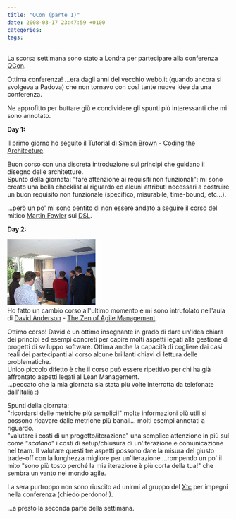 ```yaml
---
title: "QCon (parte 1)"
date: 2008-03-17 23:47:59 +0100
categories:
tags:
---
```


La scorsa settimana sono stato a Londra per partecipare alla conferenza [QCon](http://jaoo.dk/london-2008/conference/).

Ottima conferenza! ...era dagli anni del vecchio webb.it (quando ancora si svolgeva a Padova) che non tornavo con così tante nuove idee da una conferenza.

Ne approfitto per buttare giù e condividere gli spunti più interessanti che mi sono annotato.

**Day 1:**

Il primo giorno ho seguito il Tutorial di [Simon Brown](http://www.simongbrown.com/blog/) - [Coding the Architecture](http://jaoo.dk/london-2008/presentation/Coding+the+Architecture%3A+From+Developer+To+Architect).

Buon corso con una discreta introduzione sui principi che guidano il disegno delle architetture.  
Spunto della giornata: "fare attenzione ai requisiti non funzionali": mi sono creato una bella checklist al riguardo ed alcuni attributi necessari a costruire un buon requisito non funzionale (specifico, misurabile, time-bound, etc...).

...però un po' mi sono pentito di non essere andato a seguire il corso del mitico [Martin Fowler](http://martinfowler.com/) sui [DSL](http://en.wikipedia.org/wiki/Domain-specific_programming_language).

**Day 2:**

[![David Anderson tutorial - Working on real examples](/assets/images/posts_2008_qcon/imgp1698t.jpg)](/assets/images/posts_2008_qcon/imgp1698.jpg)  
Ho fatto un cambio corso all'ultimo momento e mi sono intrufolato nell'aula di [David Anderson](http://www.agilemanagement.net/) - [The Zen of Agile Management](http://jaoo.dk/london-2008/presentation/The+Zen+of+Agile+Management).  

Ottimo corso! David è un ottimo insegnante in grado di dare un'idea chiara dei principi ed esempi concreti per capire molti aspetti legati alla gestione di progetti di sviluppo software. Ottima anche la capacità di cogliere dai casi reali dei partecipanti al corso alcune brillanti chiavi di lettura delle problematiche.  
Unico piccolo difetto è che il corso può essere ripetitivo per chi ha già affrontato aspetti legati al Lean Management.  
...peccato che la mia giornata sia stata più volte interrotta da telefonate dall'Italia :)

Spunti della giornata:  
"ricordarsi delle metriche più semplici!" molte informazioni più utili si possono ricavare dalle metriche più banali... molti esempi annotati a riguardo.  
"valutare i costi di un progetto/iterazione" una semplice attenzione in più sul come "_scalano_" i costi di setup/chiusura di un'iterazione e comunicazione nel team. Il valutare questi tre aspetti possono dare la misura del giusto trade-off con la lunghezza migliore per un'iterazione ...rompendo un po' il mito "sono più tosto perché la mia iterazione è più corta della tua!" che sembra un vanto nel mondo agile.

La sera purtroppo non sono riuscito ad unirmi al gruppo del [Xtc](http://www.xpdeveloper.net/xpdwiki/Wiki.jsp?page=XtC) per impegni nella conferenza (chiedo perdono!!).

...a presto la seconda parte della settimana.
